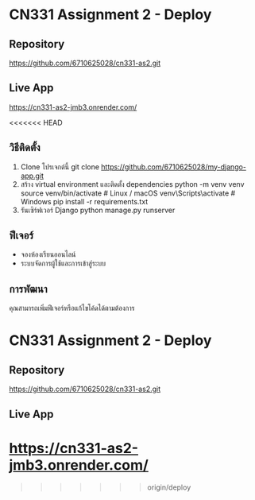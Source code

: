 # CN331 Assignment 2 - Deploy
## Repository
https://github.com/6710625028/cn331-as2.git

## Live App
https://cn331-as2-jmb3.onrender.com/

<<<<<<< HEAD
## วิธีติดตั้ง

1. Clone โปรเจกต์นี้
git clone https://github.com/6710625028/my-django-app.git
2. สร้าง virtual environment และติดตั้ง dependencies
python -m venv venv
source venv/bin/activate # Linux / macOS
venv\Scripts\activate # Windows
pip install -r requirements.txt
3. รันเซิร์ฟเวอร์ Django
python manage.py runserver

## ฟีเจอร์

- จองห้องเรียนออนไลน์
- ระบบจัดการผู้ใช้และการเข้าสู่ระบบ

## การพัฒนา

คุณสามารถเพิ่มฟีเจอร์หรือแก้ไขโค้ดได้ตามต้องการ

# CN331 Assignment 2 - Deploy
## Repository
https://github.com/6710625028/cn331-as2.git

## Live App
https://cn331-as2-jmb3.onrender.com/
=======
>>>>>>> origin/deploy